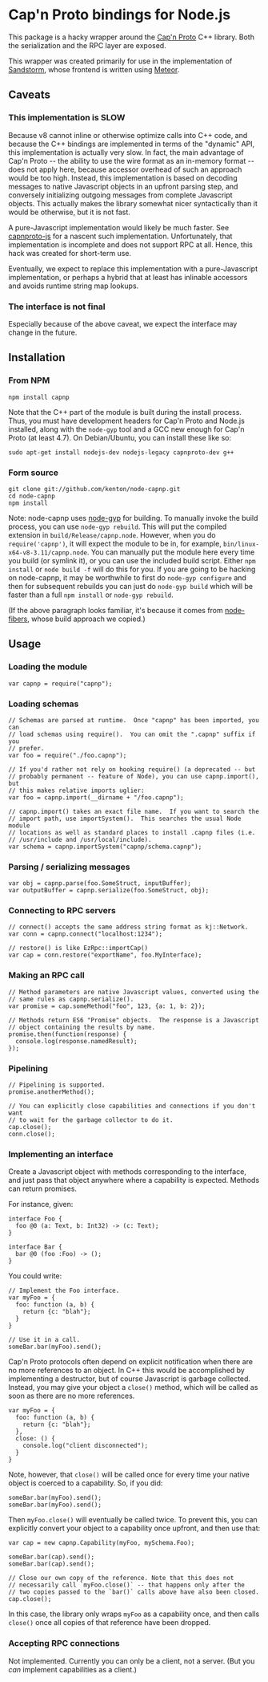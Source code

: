 # Cap'n Proto bindings for Node.js

This package is a hacky wrapper around the [Cap'n Proto](http://capnproto.org)
C++ library.  Both the serialization and the RPC layer are exposed.

This wrapper was created primarily for use in the implementation of
[Sandstorm](http://sandstorm.io), whose frontend is written using
[Meteor](http://meteor.com).

## Caveats

### This implementation is SLOW

Because v8 cannot inline or otherwise optimize calls into C++ code, and because
the C++ bindings are implemented in terms of the "dynamic" API, this
implementation is actually very slow.  In fact, the main advantage of Cap'n
Proto -- the ability to use the wire format as an in-memory format -- does not
apply here, because accessor overhead of such an approach would be too high.
Instead, this implementation is based on decoding messages to native Javascript
objects in an upfront parsing step, and conversely initializing outgoing
messages from complete Javascript objects.  This actually makes the library
somewhat nicer syntactically than it would be otherwise, but it is not fast.

A pure-Javascript implementation would likely be much faster.  See
[capnproto-js](https://github.com/jscheid/capnproto-js) for a nascent such
implementation.  Unfortunately, that implementation is incomplete and does not
support RPC at all.  Hence, this hack was created for short-term use.

Eventually, we expect to replace this implementation with a pure-Javascript
implementation, or perhaps a hybrid that at least has inlinable accessors and
avoids runtime string map lookups.

### The interface is not final

Especially because of the above caveat, we expect the interface may change
in the future.

## Installation

### From NPM

    npm install capnp

Note that the C++ part of the module is built during the install process.  Thus,
you must have development headers for Cap'n Proto and Node.js installed, along
with the `node-gyp` tool and a GCC new enough for Cap'n Proto (at least 4.7).
On Debian/Ubuntu, you can install these like so:

    sudo apt-get install nodejs-dev nodejs-legacy capnproto-dev g++

### Form source

    git clone git://github.com/kenton/node-capnp.git
    cd node-capnp
    npm install

Note: node-capnp uses [node-gyp](https://github.com/TooTallNate/node-gyp) for
building. To manually invoke the build process, you can use `node-gyp rebuild`.
This will put the compiled extension in `build/Release/capnp.node`. However,
when you do `require('capnp')`, it will expect the module to be in, for
example, `bin/linux-x64-v8-3.11/capnp.node`. You can manually put the module
here every time you build (or symlink it), or you can use the included build
script. Either `npm install` or `node build -f` will do this for you. If you
are going to be hacking on node-capnp, it may be worthwhile to first do
`node-gyp configure` and then for subsequent rebuilds you can just do
`node-gyp build` which will be faster than a full `npm install` or
`node-gyp rebuild`.

(If the above paragraph looks familiar, it's because it comes from
[node-fibers](http://github.com/laverdet/node-fibers), whose build approach
we copied.)

## Usage

### Loading the module

    var capnp = require("capnp");

### Loading schemas

    // Schemas are parsed at runtime.  Once "capnp" has been imported, you can
    // load schemas using require().  You can omit the ".capnp" suffix if you
    // prefer.
    var foo = require("./foo.capnp");
    
    // If you'd rather not rely on hooking require() (a deprecated -- but
    // probably permanent -- feature of Node), you can use capnp.import(), but
    // this makes relative imports uglier:
    var foo = capnp.import(__dirname + "/foo.capnp");
    
    // capnp.import() takes an exact file name.  If you want to search the
    // import path, use importSystem().  This searches the usual Node module
    // locations as well as standard places to install .capnp files (i.e.
    // /usr/include and /usr/local/include).
    var schema = capnp.importSystem("capnp/schema.capnp");

### Parsing / serializing messages

    var obj = capnp.parse(foo.SomeStruct, inputBuffer);
    var outputBuffer = capnp.serialize(foo.SomeStruct, obj);

### Connecting to RPC servers

    // connect() accepts the same address string format as kj::Network.
    var conn = capnp.connect("localhost:1234");

    // restore() is like EzRpc::importCap()
    var cap = conn.restore("exportName", foo.MyInterface);

### Making an RPC call
    
    // Method parameters are native Javascript values, converted using the
    // same rules as capnp.serialize().
    var promise = cap.someMethod("foo", 123, {a: 1, b: 2});

    // Methods return ES6 "Promise" objects.  The response is a Javascript
    // object containing the results by name.
    promise.then(function(response) {
      console.log(response.namedResult);
    });

### Pipelining

    // Pipelining is supported.
    promise.anotherMethod();

    // You can explicitly close capabilities and connections if you don't want
    // to wait for the garbage collector to do it.
    cap.close();
    conn.close();

### Implementing an interface

Create a Javascript object with methods corresponding to the interface, and
just pass that object anywhere where a capability is expected.  Methods can
return promises.

For instance, given:

    interface Foo {
      foo @0 (a: Text, b: Int32) -> (c: Text);
    }

    interface Bar {
      bar @0 (foo :Foo) -> ();
    }

You could write:

    // Implement the Foo interface.
    var myFoo = {
      foo: function (a, b) {
        return {c: "blah"};
      }
    }

    // Use it in a call.
    someBar.bar(myFoo).send();

Cap'n Proto protocols often depend on explicit notification when there are
no more references to an object. In C++ this would be accomplished by
implementing a destructor, but of course Javascript is garbage collected.
Instead, you may give your object a `close()` method, which will be called
as soon as there are no more references.

    var myFoo = {
      foo: function (a, b) {
        return {c: "blah"};
      },
      close: () {
        console.log("client disconnected");
      }
    }

Note, however, that `close()` will be called once for every time your
native object is coerced to a capability. So, if you did:

    someBar.bar(myFoo).send();
    someBar.bar(myFoo).send();

Then `myFoo.close()` will eventually be called twice. To prevent this,
you can explicitly convert your object to a capability once upfront, and
then use that:

    var cap = new capnp.Capability(myFoo, mySchema.Foo);

    someBar.bar(cap).send();
    someBar.bar(cap).send();

    // Close our own copy of the reference. Note that this does not
    // necessarily call `myFoo.close()` -- that happens only after the
    // two copies passed to the `bar()` calls above have also been closed.
    cap.close();

In this case, the library only wraps `myFoo` as a capability once, and then
calls `close()` once all copies of that reference have been dropped.

### Accepting RPC connections

Not implemented.  Currently you can only be a client, not a server.  (But you
*can* implement capabilities as a client.)
